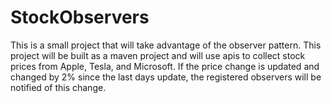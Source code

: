 # StockObservers
This is a small project that will take advantage of the observer pattern. This project will be built as a maven project and will use apis to collect stock prices
from Apple, Tesla, and Microsoft. If the price change is updated and changed by 2% since the last days update, the registered observers will be notified of this change.
